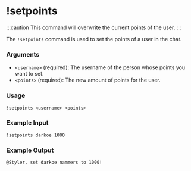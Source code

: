 # !setpoints

:::caution
This command will overwrite the current points of the user.
:::

The `!setpoints` command is used to set the points of a user in the chat.

### Arguments

- `<username>` (required): The username of the person whose points you want to set.
- `<points>` (required): The new amount of points for the user.

### Usage

````
!setpoints <username> <points> 
````

### Example Input

```
!setpoints darkoe 1000
```

### Example Output

```
@Styler, set darkoe nammers to 1000! 
```
